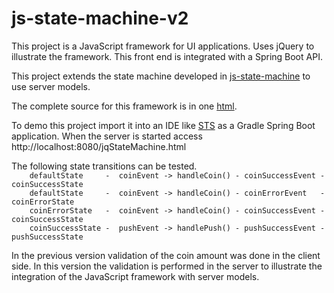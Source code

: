 # js-state-machine-v2

This project is a JavaScript framework for UI applications. Uses jQuery to illustrate the framework. This front end is integrated with a Spring Boot API.

This project extends the state machine developed in [js-state-machine](https://github.com/mapteb/js-state-machine) to use server models.

The complete source for this framework is in one [html](https://raw.githubusercontent.com/mapteb/js-state-machine-v2/master/src/main/resources/static/jqStateMachine.html).

To demo this project import it into an IDE like [STS](https://spring.io/tools) as a Gradle Spring Boot application. When the server is started access http://localhost:8080/jqStateMachine.html

The following state transitions can be tested.
<br />
`    defaultState     -  coinEvent -> handleCoin() - coinSuccessEvent - coinSuccessState`<br />
`    defaultState     -  coinEvent -> handleCoin() - coinErrorEvent   - coinErrorState`<br />
`    coinErrorState   -  coinEvent -> handleCoin() - coinSuccessEvent - coinSuccessState`<br />
`    coinSuccessState -  pushEvent -> handlePush() - pushSuccessEvent - pushSuccessState`<br />

In the previous version validation of the coin amount was done in the client side. In this version the validation is performed in the server to illustrate the integration of the JavaScript framework with server models.

